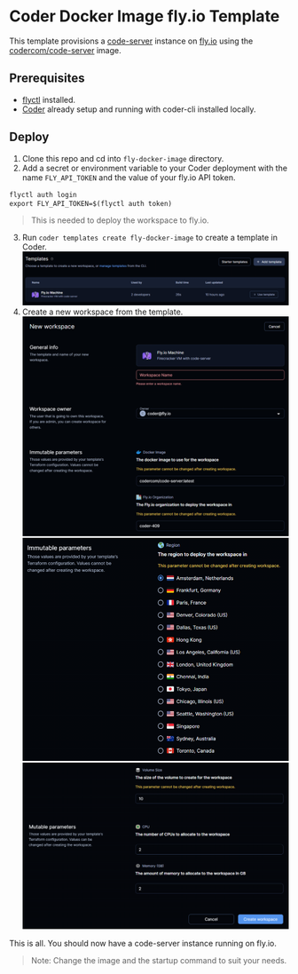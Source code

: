 # Coder Docker Image fly.io Template

This template provisions a [code-server](https://github.com/coder/code-server) instance on [fly.io](https://fly.io) using the [codercom/code-server](https://hub.docker.com/r/codercom/code-server) image.

## Prerequisites

- [flyctl](https://fly.io/docs/getting-started/installing-flyctl/) installed.
- [Coder](https://coder.com/) already setup and running with coder-cli installed locally.

## Deploy

1. Clone this repo and cd into `fly-docker-image` directory.
2. Add a secret or environment variable to your Coder deployment with the name `FLY_API_TOKEN` and the value of your fly.io API token.

```shell
flyctl auth login
export FLY_API_TOKEN=$(flyctl auth token)
```

> This is needed to deploy the workspace to fly.io.

3. Run `coder templates create fly-docker-image` to create a template in Coder.
   ![template](static/template.png)
4. Create a new workspace from the template.
   ![workspace-1](static/workspace-1.png)
   ![workspace-regions](static/workspace-region.png)
   ![workspace-resources](static/workspace-resources.png)

This is all. You should now have a code-server instance running on fly.io.

> Note: Change the image and the startup command to suit your needs.

